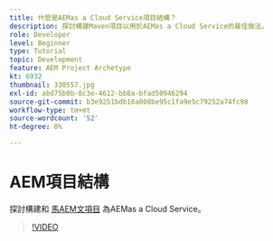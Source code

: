 ```yaml
---
title: 什麼是AEMas a Cloud Service項目結構？
description: 探討構建Maven項目以用於AEMas a Cloud Service的最佳做法。
role: Developer
level: Beginner
type: Tutorial
topic: Development
feature: AEM Project Archetype
kt: 6932
thumbnail: 330557.jpg
exl-id: abd75b0b-8c3e-4612-bb8a-bfad50946294
source-git-commit: b3e9251bdb18a008be95c1fa9e5c79252a74fc98
workflow-type: tm+mt
source-wordcount: '52'
ht-degree: 0%

---
```


# AEM項目結構

探討構建和 [馬AEM文項目](https://experienceleague.adobe.com/docs/experience-manager-cloud-service/implementing/developing/aem-project-content-package-structure.html#developing) 為AEMas a Cloud Service。

>[!VIDEO](https://video.tv.adobe.com/v/330557?quality=12&learn=on)
